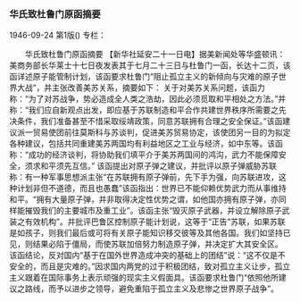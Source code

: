 ### 华氏致杜鲁门原函摘要

1946-09-24
第1版()
专栏：

　　华氏致杜鲁门原函摘要
    【新华社延安二十一日电】据美新闻处等华盛顿讯：美商务部长华莱士十七日夜发表其于七月二十三日与杜鲁门一函，长达十二页，该函详述原子能管制计划，该函要求杜鲁门“阻止孤立主义的新倾向与灾难的原子世界大战”，并主张改善美苏关系，摘要如下：
    关于对美苏关系问题，该函力称：“为了对苏战争，势必造成全人类之浩劫，因此必须觅取和平相处之方法。”并称：“我们应自新观点出发，即应基于苏联制造和平合作共建世界秩序所需要之先决条件，我们准备甚至不惜采取绥靖政策，同意苏联拥有合理之安全保证。”该函建议派一贸易使团前往莫斯科与苏谈判，促进美苏贸易协定，该使团另一目的为拟定各种建议，包括共同重建美苏两国均有利益地区之工业与经济，如中东等。该函称：“成功的经济谈判，将协助我们填平介于美苏两国间的鸿沟，武力不能保障安全，须求和平须先互信。”
    该函提出对原子弹之建议，并批评以原子弹威胁苏联称：有一种军事思想派主张“在苏联拥有原子弹前，先下手为强，向苏联进攻，这种计划非但不道德，而且也愚蠢”该函指出：世界已不能仰赖优势武力而从事维持和平。“拥有大量原子弹，并非取得决定性优势之谓，如他国亦拥有原子弹，亦同样能摧毁我们的主要城市及重工业”。该函主张“毁灭原子武器，并设立解除原子武装之有效机构”。并批评巴鲁区控制原子能计划说，这等于“正告”苏联，如果苏联是如孩子，则我们最后或可将有关原子能知识移交彼等及其他各国。我们如坚持已见，则结果必陷于僵局，而使苏联加倍努力制造原子弹，并决定扩大其安全区。
    该函结论，反对国内“基于在国外世界造成冲突的基础上的团结”说：“这不仅是不安全的，而且是灾难的。”因求国内两党的过于积极团结，致对孤立主义让步，孤立主义跟着在国际事务上表示顽强的现实主义假面具。该函要求杜鲁门“依照他所建议之路线，而予以进步之领导，避免重陷于孤立主义及悲惨之世界原子战争”。
